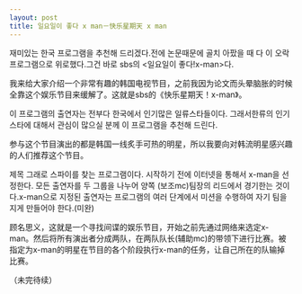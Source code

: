 ```yaml
---
layout: post
title: 일요일이 좋다 x man－快乐星期天 x man
---
```


<p>재미있는 한국 프로그램을 추천해 드리겠다.전에 논문때문에 골치 아팠을 때 다 이 오락프로그램으로 위로했다.그건 바로 sbs의 &lt;일요일이 좋다!x-man&gt;다.</p>



<p>  我来给大家介绍一个非常有趣的韩国电视节目，之前我因为论文而头晕脑胀的时候全靠这个娱乐节目来缓解了。这就是sbs的《快乐星期天！x-man》。</p>



<p>  이 프로그램의 출연자는 전부다 한국에서 인기많은 일류스타들이다. 그래서한류의 인기스타에 대해서 관심이 많으실 분께 이 프로그램을 추천해 드린다.</p>



<p>   参与这个节目演出的都是韩国一线炙手可热的明星，所以我要向对韩流明星感兴趣的人们推荐这个节目。</p>



<p>  제목 그래로 스파이를 찾는 프로그램이다. 시작하기 전에 이터넷을 통해서 x-man을 선정한다. 모든 출연자를 두 그룹을 나누어 양쪽 (보조mc)팀장의 리드에서 경기한는 것이다.x-man으로 지정된 출연자는 프로그램의 여러 단계에서 미션을 수행하여 자기 팀을 지게 만들어야 한다.(미완)</p>



<p>   顾名思义，这就是一个寻找间谍的娱乐节目，开始之前先通过网络来选定x-man。然后将所有演出者分成两队，在两队队长(辅助mc)的带领下进行比赛。被指定为x-man的明星在节目的各个阶段执行x-man的任务，让自己所在的队输掉比赛。</p>



<p>（未完待续）</p>

